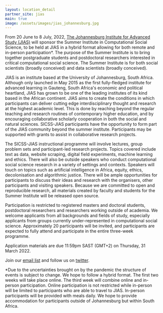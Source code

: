 ```yaml
---
layout: location_detail
partner_site: jias
main: true
image: /assets/images/jias_johannesburg.jpg
---
```


From 20 June to 8 July, 2022, [The Johannesburg Institute for Advanced Study (JIAS)](https://jias.joburg/) will sponsor the Summer Institute in Computational Social Science, to be held at JIAS in a hybrid format allowing for both remote and in-person participation*. The purpose of the Summer Institute is to bring together postgraduate students and postdoctoral researchers interested in critical computational social science. The Summer Institute is for both social scientists (broadly conceived) and data scientists (broadly conceived).

JIAS is an institute based at the University of Johannesburg, South Africa. Although only launched in May 2015 as the first fully-fledged institute for advanced learning in Gauteng, South Africa's economic and political heartland, JIAS has grown to be one of the leading institutes of its kind based in the African continent. JIAS aims to create the conditions in which participants can deliver cutting edge interdisciplinary thought and research at the highest academic level. This is done by reaching beyond the regular teaching and research routines of contemporary higher education, and by encouraging collaborative scholarly cooperation in both the social and natural sciences. SICSS-JIAS participants have the opportunity to form part of the JIAS community beyond the summer institute. Participants may be supported with grants to assist in collaborative research projects. 

The SICSS-JIAS instructional programme will involve lectures, group problem sets and participant-led research projects. Topics covered include text as data, website scraping, digital field experiments, machine learning and ethics. There will also be outside speakers who conduct computational social science research in a variety of settings and contexts. Speakers will touch on topics such as artificial intelligence in Africa, equity, ethics, decolonisation and algorithmic justice. There will be ample opportunities for participants to discuss their ideas and research with the organisers, other participants and visiting speakers. Because we are committed to open and reproducible research, all materials created by faculty and students for the Summer Institute will be released open source.

Participation is restricted to registered masters and doctoral students, postdoctoral researchers and researchers working outside of academia. We welcome applicants from all backgrounds and fields of study, especially applicants from groups currently under-represented in computational social science. Approximately 20 participants will be invited, and participants are expected to fully attend and participate in the entire three-week programme.

Application materials are due 11:59pm SAST (GMT+2) on Thursday, 31 March 2022.

Join our [email list](https://docs.google.com/forms/d/e/1FAIpQLScjZFlnGEBKvI8chmG1b69T-sARBqe_3ctAwzyG6NCEe62sVg/viewform?usp=sf_link) and follow us on [twitter](https://twitter.com/sicss_jias).

*Due to the uncertainties brought on by the pandemic the structure of events is subject to change. We hope to follow a hybrid format. The first two weeks will take place online. The third week will combine online and in-person participation. Online participation is not restricted while in-person will be limited to participants who are able to travel to JIAS. In-person participants will be provided with meals daily. We hope to provide accommodation for participants outside of Johannesburg but within South Africa.  
